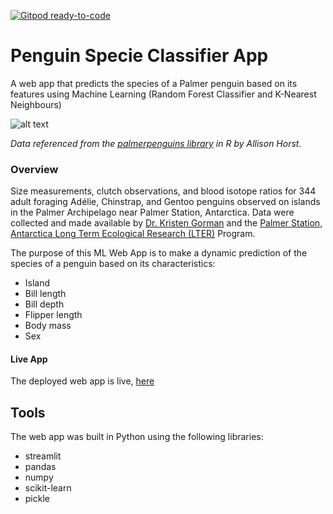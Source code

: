 [![Gitpod ready-to-code](https://img.shields.io/badge/Gitpod-ready--to--code-blue?logo=gitpod)](https://gitpod.io/#https://github.com/Timmyy3000/penguins-clf-heroku)



# Penguin Specie Classifier App
A web app that predicts the species of a Palmer penguin based on its features using Machine Learning
(Random Forest Classifier and K-Nearest Neighbours)

![alt text][image]

[image]: https://images.unsplash.com/photo-1462888210965-cdf193fb74de?ixlib=rb-1.2.1&ixid=eyJhcHBfaWQiOjEyMDd9&auto=format&fit=crop&w=967&q=80 "Photo by Jay Ruzesky on Unsplash"

*Data referenced from the [palmerpenguins library](https://github.com/allisonhorst/palmerpenguins) in R by Allison Horst.*

### Overview

Size measurements, clutch observations, and blood isotope ratios for 344 adult foraging Adélie, Chinstrap, and Gentoo penguins observed on islands in the Palmer Archipelago near Palmer Station, Antarctica. Data were collected and made available by [Dr. Kristen Gorman](https://www.uaf.edu/cfos/people/faculty/detail/kristen-gorman.php) and the [Palmer Station, Antarctica Long Term Ecological Research (LTER)](https://pal.lternet.edu/)  Program.

The purpose of this ML Web App is to make a dynamic prediction of the species of a penguin based on its characteristics:

* Island
* Bill length
* Bill depth
* Flipper length
* Body mass
* Sex


#### Live App

The deployed web app is live, [here](https://share.streamlit.io/timmyy3000/penguins-clf-heroku/main/penguin-app.py)


## Tools

The web app was built in Python using the following libraries:
* streamlit
* pandas
* numpy
* scikit-learn
* pickle
